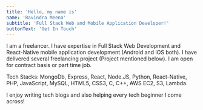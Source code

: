 ```yaml
---
title: 'Hello, my name is'
name: 'Ravindra Meena'
subtitle: 'Full Stack Web and Mobile Application Developer!'
buttonText: 'Get In Touch'
---
```


I am a freelancer. I have expertise in Full Stack Web Development and React-Native mobile application development (Android and iOS both). I have delivered several freelancing project (Project mentioned below). I am open for contract basis or part time job.

Tech Stacks: MongoDb, Express, React, Node.JS, Python, React-Native, PHP, JavaScript, MySQL, HTML5, CSS3, C, C++, AWS EC2, S3, Lambda.

I enjoy writing tech blogs and also helping every tech beginner I come across!
